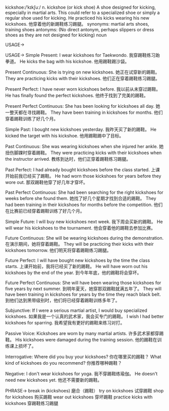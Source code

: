 kickshoe:/ˈkɪkʃuː/
n.
kickshoe (or kick shoe)
A shoe designed for kicking, especially in martial arts.  This could refer to a specialized shoe or simply a regular shoe used for kicking.
He practiced his kicks wearing his new kickshoes. 他穿着他的新踢鞋练习踢腿。
synonyms: martial arts shoes, training shoes
antonyms:  (No direct antonym, perhaps slippers or dress shoes as they are not designed for kicking)
noun


USAGE->

USAGE->
Simple Present:
I wear kickshoes for Taekwondo. 我穿踢鞋练习跆拳道。
He kicks the bag with his kickshoe. 他用踢鞋踢沙袋。

Present Continuous:
She is trying on new kickshoes. 她正在试穿新的踢鞋。
They are practicing kicks with their kickshoes. 他们正在穿着踢鞋练习踢腿。

Present Perfect:
I have never worn kickshoes before. 我以前从未穿过踢鞋。
He has finally found the perfect kickshoes. 他终于找到了完美的踢鞋。

Present Perfect Continuous:
She has been looking for kickshoes all day. 她一整天都在寻找踢鞋。
They have been training in kickshoes for months. 他们穿着踢鞋训练了好几个月。

Simple Past:
I bought new kickshoes yesterday. 我昨天买了新的踢鞋。
He kicked the target with his kickshoe. 他用踢鞋踢中了目标。

Past Continuous:
She was wearing kickshoes when she injured her ankle. 她扭伤脚踝时穿着踢鞋。
They were practicing kicks with their kickshoes when the instructor arrived. 教练到达时，他们正穿着踢鞋练习踢腿。

Past Perfect:
I had already bought kickshoes before the class started.  上课开始前我已经买了踢鞋。
He had worn those kickshoes for years before they wore out.  那双踢鞋他穿了好几年才穿坏。

Past Perfect Continuous:
She had been searching for the right kickshoes for weeks before she found them. 她找了好几个星期才找到合适的踢鞋。
They had been training in their kickshoes for months before the competition. 他们在比赛前已经穿着踢鞋训练了好几个月。


Simple Future:
I will buy new kickshoes next week. 我下周会买新的踢鞋。
He will wear his kickshoes to the tournament. 他会穿着他的踢鞋去参加比赛。

Future Continuous:
She will be wearing kickshoes during the demonstration.  在演示期间，她将穿着踢鞋。
They will be practicing their kicks with their kickshoes tomorrow. 他们明天将穿着踢鞋练习踢腿。


Future Perfect:
I will have bought new kickshoes by the time the class starts.  上课开始前，我将已经买了新的踢鞋。
He will have worn out his kickshoes by the end of the year. 到今年年底，他的踢鞋将会穿坏。


Future Perfect Continuous:
She will have been wearing those kickshoes for five years by next summer. 到明年夏天，她穿那双踢鞋就满五年了。
They will have been training in kickshoes for years by the time they reach black belt. 到他们达到黑带级别时，他们将已经穿着踢鞋训练多年了。


Subjunctive:
If I were a serious martial artist, I would buy specialized kickshoes. 如果我是一个认真的武术家，我会买专门的踢鞋。
I wish I had better kickshoes for sparring. 我希望我有更好的踢鞋来练习对打。

Passive Voice:
Kickshoes are worn by many martial artists. 许多武术家都穿踢鞋。
His kickshoes were damaged during the training session. 他的踢鞋在训练课上损坏了。

Interrogative:
Where did you buy your kickshoes? 你在哪里买的踢鞋？
What kind of kickshoes do you recommend? 你推荐哪种踢鞋？

Negative:
I don't wear kickshoes for yoga. 我不穿踢鞋练瑜伽。
He doesn't need new kickshoes yet. 他还不需要新的踢鞋。




PHRASE->
break in (kickshoes) 磨合（踢鞋）
try on kickshoes 试穿踢鞋
shop for kickshoes 购买踢鞋
wear out kickshoes 穿坏踢鞋
practice kicks with kickshoes  穿踢鞋练习踢腿
